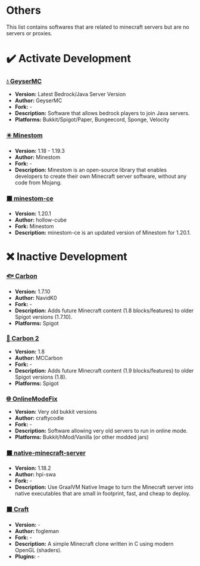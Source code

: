 # Others
This list contains softwares that are related to minecraft servers but are no servers or proxies.

# ✔️ Activate Development
### [💧 GeyserMC](https://geysermc.org/)
- **Version:** Latest Bedrock/Java Server Version
- **Author:** GeyserMC
- **Fork:** -
- **Description:** Software that allows bedrock players to join Java servers.
- **Platforms:** Bukkit/Spigot/Paper, Bungeecord, Sponge, Velocity

### [✴️ Minestom](https://github.com/Minestom/Minestom)
- **Version:** 1.18 - 1.19.3
- **Author:** Minestom
- **Fork:** -
- **Description:** Minestom is an open-source library that enables developers to create their own Minecraft server software, without any code from Mojang.

### [⬛ minestom-ce](https://github.com/hollow-cube/minestom-ce)
- **Version:** 1.20.1
- **Author:** hollow-cube
- **Fork:** Minestom
- **Description:** minestom-ce is an updated version of Minestom for 1.20.1.

# ❌ Inactive Development
### [🐟 Carbon](https://www.spigotmc.org/resources/1258/)
- **Version:** 1.7.10
- **Author:** NavidK0
- **Fork:** -
- **Description:** Adds future Minecraft content (1.8 blocks/features) to older Spigot versions (1.7.10).
- **Platforms:** Spigot

### [🦅 Carbon 2](https://github.com/MCCarbon/Carbon-2)
- **Version:** 1.8
- **Author:** MCCarbon
- **Fork:** -
- **Description:** Adds future Minecraft content (1.9 blocks/features) to older Spigot versions (1.8).
- **Platforms:** Spigot

### [🌐 OnlineModeFix](https://github.com/craftycodie/OnlineModeFix)
- **Version:** Very old bukkit versions
- **Author:** craftycodie
- **Fork:** -
- **Description:** Software allowing very old servers to run in online mode.
- **Platforms:** Bukkit/hMod/Vanilla (or other modded jars)

### [⬛ native-minecraft-server](https://github.com/hpi-swa/native-minecraft-server)
- **Version:** 1.18.2
- **Author:** hpi-swa
- **Fork:** -
- **Description:** Use GraalVM Native Image to turn the Minecraft server into native executables that are small in footprint, fast, and cheap to deploy.

### [⬛ Craft](https://github.com/fogleman/Craft)
- **Version:** -
- **Author:** fogleman
- **Fork:** -
- **Description:** A simple Minecraft clone written in C using modern OpenGL (shaders).
- **Plugins:** -